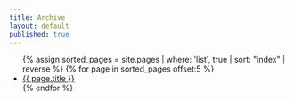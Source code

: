 ```yaml
---
title: Archive
layout: default
published: true
---
```

<ul class="index_menu">
  {% assign sorted_pages = site.pages | where: 'list', true | sort: "index" | reverse %}
  {% for page in sorted_pages offset:5 %}
    <li>
      <a href="{{ page.permalink }}">{{ page.title }}</a>
    </li>
  {% endfor %}
  <div style="clear: both;"></div>
</ul>
